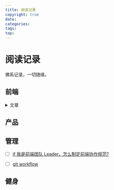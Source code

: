 ```yaml
---
title: 阅读记录
copyright: true
date: 
categories:
tags:
top:
---
```


# 阅读记录

佛系记录，一切随缘。

<!-- more -->

## 前端

<details>

<summary>文章</summary>

- [x]  [你未必知道的49个CSS知识点](https://juejin.im/post/5d3eca78e51d4561cb5dde12)
- [x]  [8个问题看你是否真的懂 JS](https://juejin.im/post/5d2d146bf265da1b9163c5c9)
- [ ] [收下这波 JS 技巧，从此少加班](https://juejin.im/post/5d7659c76fb9a06b307068ed)
- [ ] [关于三次握手与四次挥手你要知道这些](https://juejin.im/post/5d798cbc518825312330ba52)
- [ ] [重学 this 关键字(进阶必备知识）](https://juejin.im/post/5d6e5f77f265da03e05b2fd9)
- [ ] [看完这篇，你也能把 React Hooks 玩出花](https://www.zoo.team/article/react-hooks)
- [ ] [React高频面试题梳理，看看面试怎么答？（上）](https://mp.weixin.qq.com/s/3jmJgZFktP2NMT8XLvdIKQ)
- [ ] [关于 CSS margin，一些让你模糊的点](https://juejin.im/post/5d7838cbe51d4561e53539d2)

</details>






## 产品





## 管理

- [ ] [if 我是前端团队 Leader，怎么制定前端协作规范?](https://juejin.im/post/5d3a7134f265da1b5d57f1ed)
- [ ] [git workflow](https://github.com/oldratlee/translations/tree/master/git-workflows-and-tutorials)



## 健身

